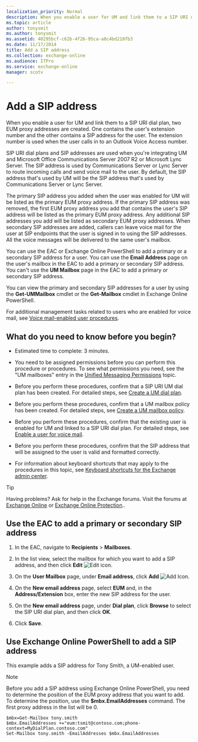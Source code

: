 ```yaml
---
localization_priority: Normal
description: When you enable a user for UM and link them to a SIP URI dial plan, two EUM proxy addresses are created. One contains the user's extension number and the other contains a SIP address for the user. The extension number is used when the user calls in to an Outlook Voice Access number.
ms.topic: article
author: tonysmit
ms.author: tonysmit
ms.assetid: 40295bcf-c62b-4f26-95ca-a8c4bd210fb3
ms.date: 11/17/2014
title: Add a SIP address
ms.collection: exchange-online
ms.audience: ITPro
ms.service: exchange-online
manager: scotv

---
```


# Add a SIP address

When you enable a user for UM and link them to a SIP URI dial plan, two EUM proxy addresses are created. One contains the user's extension number and the other contains a SIP address for the user. The extension number is used when the user calls in to an Outlook Voice Access number.

SIP URI dial plans and SIP addresses are used when you're integrating UM and Microsoft Office Communications Server 2007 R2 or Microsoft Lync Server. The SIP address is used by Communications Server or Lync Server to route incoming calls and send voice mail to the user. By default, the SIP address that's used by UM will be the SIP address that's used by Communications Server or Lync Server.

The primary SIP address you added when the user was enabled for UM will be listed as the primary EUM proxy address. If the primary SIP address was removed, the first EUM proxy address you add that contains the user's SIP address will be listed as the primary EUM proxy address. Any additional SIP addresses you add will be listed as secondary EUM proxy addresses. When secondary SIP addresses are added, callers can leave voice mail for the user at SIP endpoints that the user is signed in to using the SIP addresses. All the voice messages will be delivered to the same user's mailbox.

You can use the EAC or Exchange Online PowerShell to add a primary or a secondary SIP address for a user. You can use the **Email Address** page on the user's mailbox in the EAC to add a primary or secondary SIP address. You can't use the **UM Mailbox** page in the EAC to add a primary or secondary SIP address.

You can view the primary and secondary SIP addresses for a user by using the **Get-UMMailbox** cmdlet or the **Get-Mailbox** cmdlet in Exchange Online PowerShell.

For additional management tasks related to users who are enabled for voice mail, see [Voice mail-enabled user procedures](voice-mail-enabled-user-procedures.md).

## What do you need to know before you begin?

- Estimated time to complete: 3 minutes.

- You need to be assigned permissions before you can perform this procedure or procedures. To see what permissions you need, see the "UM mailboxes" entry in the [Unified Messaging Permissions](https://technet.microsoft.com/library/d326c3bc-8f33-434a-bf02-a83cc26a5498.aspx) topic.

- Before you perform these procedures, confirm that a SIP URI UM dial plan has been created. For detailed steps, see [Create a UM dial plan](../../voice-mail-unified-messaging/connect-voice-mail-system/create-um-dial-plan.md).

- Before you perform these procedures, confirm that a UM mailbox policy has been created. For detailed steps, see [Create a UM mailbox policy](create-um-mailbox-policy.md).

- Before you perform these procedures, confirm that the existing user is enabled for UM and linked to a SIP URI dial plan. For detailed steps, see [Enable a user for voice mail](enable-a-user-for-voice-mail.md).

- Before you perform these procedures, confirm that the SIP address that will be assigned to the user is valid and formatted correctly.

- For information about keyboard shortcuts that may apply to the procedures in this topic, see [Keyboard shortcuts for the Exchange admin center](../../accessibility/keyboard-shortcuts-in-admin-center.md).

> [!TIP]
> Having problems? Ask for help in the Exchange forums. Visit the forums at [Exchange Online](https://go.microsoft.com/fwlink/p/?linkId=267542) or [Exchange Online Protection](https://go.microsoft.com/fwlink/p/?linkId=285351)..

## Use the EAC to add a primary or secondary SIP address

1. In the EAC, navigate to **Recipients** \> **Mailboxes**.

2. In the list view, select the mailbox for which you want to add a SIP address, and then click **Edit** ![Edit icon](../../media/ITPro_EAC_EditIcon.gif).

3. On the **User Mailbox** page, under **Email address**, click **Add** ![Add Icon](../../media/ITPro_EAC_AddIcon.gif).

4. On the **New email address** page, select **EUM** and, in the **Address/Extension** box, enter the new SIP address for the user.

5. On the **New email address** page, under **Dial plan**, click **Browse** to select the SIP URI dial plan, and then click **OK**.

6. Click **Save**.

## Use Exchange Online PowerShell to add a SIP address

This example adds a SIP address for Tony Smith, a UM-enabled user.

> [!NOTE]
> Before you add a SIP address using Exchange Online PowerShell, you need to determine the position of the EUM proxy address that you want to add. To determine the position, use the **$mbx.EmailAddresses** command. The first proxy address in the list will be 0.

```
$mbx=Get-Mailbox tony.smith
$mbx.EmailAddresses +="eum:tsmit@contoso.com;phone-context=MyDialPlan.contoso.com"
Set-Mailbox tony.smith -EmailAddresses $mbx.EmailAddresses
```



